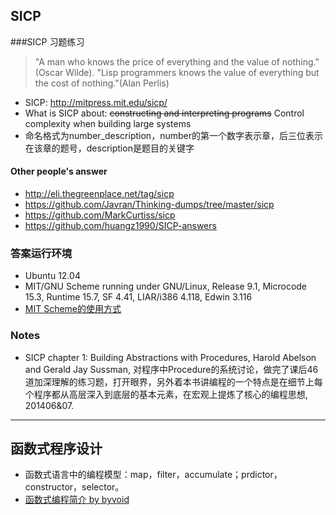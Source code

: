 ## SICP
###SICP 习题练习
> "A man who knows the price of everything and the value of nothing."(Oscar Wilde).
> "Lisp programmers knows the value of everything but the cost of nothing."(Alan Perlis)

* SICP: http://mitpress.mit.edu/sicp/ 
* What is SICP about: ~~constructing and interpreting programs~~ Control complexity when building large systems
* 命名格式为number_description，number的第一个数字表示章，后三位表示在该章的题号，description是题目的关键字 

#### Other people's answer
* http://eli.thegreenplace.net/tag/sicp
* https://github.com/Javran/Thinking-dumps/tree/master/sicp
* https://github.com/MarkCurtiss/sicp
* https://github.com/huangz1990/SICP-answers

### 答案运行环境
* Ubuntu 12.04
* MIT/GNU Scheme running under GNU/Linux, Release 9.1, Microcode 15.3, Runtime 15.7, SF 4.41, LIAR/i386 4.118, Edwin 3.116
* [MIT Scheme的使用方式](http://www.math.pku.edu.cn/teachers/qiuzy/progtech/scheme/mit_scheme.htm)

### Notes
* SICP chapter 1: Building Abstractions with Procedures, Harold Abelson and Gerald Jay Sussman, 对程序中Procedure的系统讨论，做完了课后46道加深理解的练习题，打开眼界，另外着本书讲编程的一个特点是在细节上每个程序都从高层深入到底层的基本元素，在宏观上提炼了核心的编程思想, 201406&07.

-----
## 函数式程序设计
* 函数式语言中的编程模型：map，filter，accumulate；prdictor，constructor，selector。
* [函数式编程简介 by byvoid](http://byvoid.github.io/slides/apio-fp/index.html)
